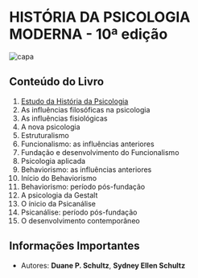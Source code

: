 # HISTÓRIA DA PSICOLOGIA MODERNA - 10ª edição

![capa](https://encrypted-tbn0.gstatic.com/images?q=tbn%3AANd9GcSOlxhAsmeafIJSb3LXe3W5oC28uPzhlYM40GY3nGxvOzNc_b6Q)

## Conteúdo do Livro

1. [Estudo da História da Psicologia](https://github.com/Darlley/ExerciciosLivros/tree/master/humanas/psicologia1/capitulo1)
1. As influências filosóficas na psicologia
1. As influências fisiológicas
1. A nova psicologia
1. Estruturalismo
1. Funcionalismo: as influências anteriores
1. Fundação e desenvolvimento do Funcionalismo
1. Psicologia aplicada
1. Behaviorismo: as influências anteriores
1. Início do Behaviorismo
1. Behaviorismo: período pós-fundação
1. A psicologia da Gestalt
1. O ínicio da Psicanálise
1. Psicanálise: período pós-fundação
1. O desenvolvimento contemporâneo


## Informações Importantes

- Autores: **Duane P. Schultz**, **Sydney Ellen Schultz**
